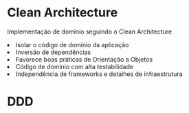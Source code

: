 # Clean Architecture

Implementação de domínio seguindo o Clean Architecture


<li>Isolar o código de domínio da aplicação</li>
<li>Inversão de dependências</li>
<li>Favorece boas práticas de Orientação a Objetos</li>
<li>Código de domínio com alta testabilidade</li>
<li>Independência de frameworks e detalhes de infraestrutura</li>

# DDD
